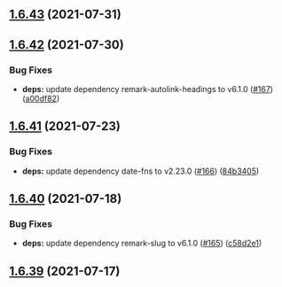 ## [1.6.43](https://github.com/dds/bosabosa.org/compare/v1.6.42...v1.6.43) (2021-07-31)



## [1.6.42](https://github.com/dds/bosabosa.org/compare/v1.6.41...v1.6.42) (2021-07-30)


### Bug Fixes

* **deps:** update dependency remark-autolink-headings to v6.1.0 ([#167](https://github.com/dds/bosabosa.org/issues/167)) ([a00df82](https://github.com/dds/bosabosa.org/commit/a00df823c5e38d66da351c91e714051d28d836ec))



## [1.6.41](https://github.com/dds/bosabosa.org/compare/v1.6.40...v1.6.41) (2021-07-23)


### Bug Fixes

* **deps:** update dependency date-fns to v2.23.0 ([#166](https://github.com/dds/bosabosa.org/issues/166)) ([84b3405](https://github.com/dds/bosabosa.org/commit/84b3405b5f97c6f6b18496f1207ac0edab496a1c))



## [1.6.40](https://github.com/dds/bosabosa.org/compare/v1.6.39...v1.6.40) (2021-07-18)


### Bug Fixes

* **deps:** update dependency remark-slug to v6.1.0 ([#165](https://github.com/dds/bosabosa.org/issues/165)) ([c58d2e1](https://github.com/dds/bosabosa.org/commit/c58d2e1d96c0f54e1bc4184c016a822dfeb4bd58))



## [1.6.39](https://github.com/dds/bosabosa.org/compare/v1.6.38...v1.6.39) (2021-07-17)



